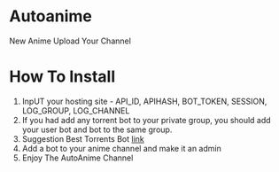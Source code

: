 # Autoanime 

New Anime Upload Your Channel


# How To Install 

1. InpUT your hosting site - API_ID, APIHASH, BOT_TOKEN, SESSION, LOG_GROUP, LOG_CHANNEL 
2. If you had add any torrent bot to your private group, you should add your user bot and bot to the same group.
3. Suggestion Best Torrents Bot [link](https://github.com/WeebTime/Torrent-Bot-Lazyleech)
4. Add a bot to your anime channel and make it an admin
5. Enjoy The AutoAnime Channel

